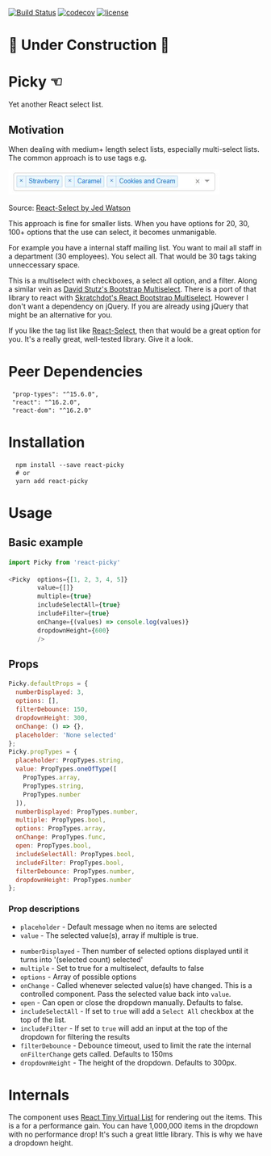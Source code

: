 [![Build Status](https://travis-ci.org/Aidurber/react-picky.svg?branch=master)](https://travis-ci.org/Aidurber/react-picky)
[![codecov](https://codecov.io/gh/Aidurber/react-picky/branch/master/graph/badge.svg)](https://codecov.io/gh/Aidurber/react-picky)
[![license](https://img.shields.io/github/license/aidurber/react-picky.svg)]()

# 🚧 Under Construction 🚧

# Picky ☜

Yet another React select list.

## Motivation

When dealing with medium+ length select lists, especially multi-select lists. The common approach is to use tags e.g.

![Tag List](https://raw.githubusercontent.com/aidurber/react-picky/master/readme-tag-list.JPG)

Source: [React-Select by Jed Watson](https://github.com/JedWatson/react-select)

This approach is fine for smaller lists. When you have options for 20, 30, 100+ options that the use can select, it becomes unmanigable.

For example you have a internal staff mailing list. You want to mail all staff in a department (30 employees). You select all. That would be 30 tags taking unneccessary space.

This is a multiselect with checkboxes, a select all option, and a filter. Along a similar vein as [David Stutz's Bootstrap Multiselect](http://davidstutz.github.io/bootstrap-multiselect/). There is a port of that library to react with [Skratchdot's React Bootstrap Multiselect](https://github.com/skratchdot/react-bootstrap-multiselect). However I don't want a dependency on jQuery. If you are already using jQuery that might be an alternative for you.

If you like the tag list like [React-Select](https://github.com/JedWatson/react-select), then that would be a great option for you. It's a really great, well-tested library. Give it a look.

# Peer Dependencies

```
 "prop-types": "^15.6.0",
 "react": "^16.2.0",
 "react-dom": "^16.2.0"
```

# Installation

```
  npm install --save react-picky
  # or
  yarn add react-picky
```

# Usage

## Basic example

```javascript
import Picky from 'react-picky'

<Picky  options={[1, 2, 3, 4, 5]}
        value={[]}
        multiple={true}
        includeSelectAll={true}
        includeFilter={true}
        onChange={(values) => console.log(values)}
        dropdownHeight={600}
        />
```

## Props

```javascript
Picky.defaultProps = {
  numberDisplayed: 3,
  options: [],
  filterDebounce: 150,
  dropdownHeight: 300,
  onChange: () => {},
  placeholder: 'None selected'
};
Picky.propTypes = {
  placeholder: PropTypes.string,
  value: PropTypes.oneOfType([
    PropTypes.array,
    PropTypes.string,
    PropTypes.number
  ]),
  numberDisplayed: PropTypes.number,
  multiple: PropTypes.bool,
  options: PropTypes.array,
  onChange: PropTypes.func,
  open: PropTypes.bool,
  includeSelectAll: PropTypes.bool,
  includeFilter: PropTypes.bool,
  filterDebounce: PropTypes.number,
  dropdownHeight: PropTypes.number
};
```

### Prop descriptions

* `placeholder` - Default message when no items are selected
* `value` - The selected value(s), array if multiple is true.

- `numberDisplayed` - Then number of selected options displayed until it turns into '(selected count) selected'
- `multiple` - Set to true for a multiselect, defaults to false
- `options` - Array of possible options
- `onChange` - Called whenever selected value(s) have changed. This is a controlled component. Pass the selected value back into `value`.
- `open` - Can open or close the dropdown manually. Defaults to false.
- `includeSelectAll` - If set to `true` will add a `Select All` checkbox at the top of the list.
- `includeFilter` - If set to `true` will add an input at the top of the dropdown for filtering the results
- `filterDebounce` - Debounce timeout, used to limit the rate the internal `onFilterChange` gets called. Defaults to 150ms
- `dropdownHeight` - The height of the dropdown. Defaults to 300px.

# Internals

The component uses [React Tiny Virtual List](https://github.com/clauderic/react-tiny-virtual-list) for rendering out the items. This is a for a performance gain. You can have 1,000,000 items in the dropdown with no performance drop! It's such a great little library. This is why we have a dropdown height.
